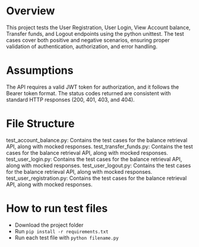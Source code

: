 # Overview
This project tests the User Registration, User Login, View Account balance, Transfer funds, and Logout endpoints using the python unittest.
The test cases cover both positive and negative scenarios, ensuring proper validation of authentication, authorization, and error handling.

# Assumptions
The API requires a valid JWT token for authorization, and it follows the Bearer token format.
The status codes returned are consistent with standard HTTP responses (200, 401, 403, and 404).

# File Structure
test_account_balance.py: Contains the test cases for the balance retrieval API, along with mocked responses.
test_transfer_funds.py: Contains the test cases for the balance retrieval API, along with mocked responses.
test_user_login.py: Contains the test cases for the balance retrieval API, along with mocked responses.
test_user_logout.py: Contains the test cases for the balance retrieval API, along with mocked responses.
test_user_registration.py: Contains the test cases for the balance retrieval API, along with mocked responses.

# How to run test files

- Download the project folder
- Run `pip install -r requirements.txt`
- Run each test file with `python filename.py`
